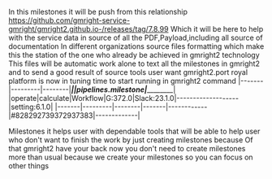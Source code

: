 In this milestones it will be push from this relationship 
https://github.com/gmright-service-gmright/gmright2.github.io-/releases/tag/7.8.99
Which it will be here to help with the service data in source of all the PDF,Payload,including all source of documentation 
In different organizations source files formatting which make this the station of the one who already be achieved in gmright2 technology 
This files will be automatic work alone to text all the milestones in gmright2 and to send a good result of source tools user want 
gmright2.port royal platform is now in tuning time to start running in gmright2 command 
|-------|---------|--------|_______|____________|pipelines.milestone|_____________|
|operate|calculate|Workflow|G:372.0|Slack:23.1.0|-------------------|setting:6.1.0|
|-------|---------|--------|-------|------------|#828292739372937383|-------------|

Milestones it helps user with dependable tools that will be able to help user who don't want to finish the work by just creating milestones because 
Of that gmright2 have your back now you don't need to create milestones  more than usual because we create your milestones so you can focus on other things 

